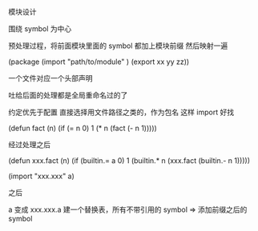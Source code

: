 
模块设计


围绕 symbol 为中心

预处理过程，将前面模块里面的 symbol 都加上模块前缀
然后映射一遍


(package 
    (import "path/to/module" )
    (export xx yy zz))
    
一个文件对应一个头部声明

吐给后面的处理都是全局重命名过的了


约定优先于配置  直接选择用文件路径之类的，作为包名
这样 import 好找

(defun fact (n)
    (if (= n 0)
        1
        (* n (fact (- n 1)))))
        
经过处理之后

(defun xxx.fact (n)
    (if (builtin.= a 0)
         1
         (builtin.* n (xxx.fact (builtin.- n 1)))))


(import "xxx.xxx" a)

之后 

a 变成 xxx.xxx.a
建一个替换表，所有不带引用的 symbol => 添加前缀之后的 symbol
